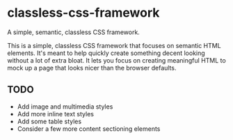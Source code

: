 # classless-css-framework
A simple, semantic, classless CSS framework. 

This is a simple, classless CSS framework that focuses on semantic HTML elements. It's meant to help quickly create something decent looking without a lot of extra bloat. It lets you focus on creating meaningful HTML to mock up a page that looks nicer than the browser defaults. 


## TODO
- Add image and multimedia styles
- Add more inline text styles
- Add some table styles
- Consider a few more content sectioning elements
